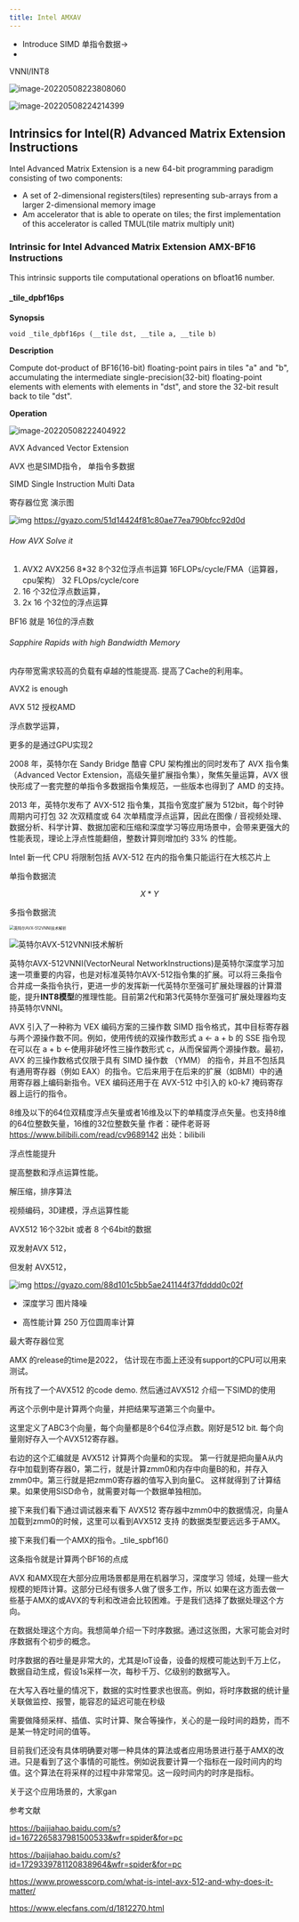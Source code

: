 ```yaml
---
title: Intel AMXAV
---
```






- Introduce SIMD   单指令数据-> 
- 



VNNI/INT8







![image-20220508223808060](intel_spx_AMX.assets/image-20220508223808060.png)

![image-20220508224214399](intel_spx_AMX.assets/image-20220508224214399.png)

## Intrinsics for Intel(R) Advanced Matrix Extension Instructions

Intel Advanced Matrix Extension is a new 64-bit programming paradigm consisting of two components:

- A set of 2-dimensional registers(tiles) representing sub-arrays from a larger 2-dimensional memory image
- Am accelerator that is able to operate on tiles; the first implementation of this accelerator is called TMUL(tile matrix multiply unit)

### Intrinsic for Intel Advanced Matrix Extension AMX-BF16 Instructions

This intrinsic supports tile computational operations on bfloat16 number.

#### _tile_dpbf16ps

**Synopsis**

```
void _tile_dpbf16ps (__tile dst, __tile a, __tile b)
```



**Description**

Compute dot-product of BF16(16-bit) floating-point pairs in tiles "a" and "b", accumulating the intermediate single-precision(32-bit) floating-point elements with elements with elements in "dst", and store the 32-bit result back to tile "dst".

**Operation**

![image-20220508222404922](intel_spx_AMX.assets/image-20220508222404922.png)







AVX  Advanced Vector Extension

AVX 也是SIMD指令， 单指令多数据

SIMD Single Instruction Multi Data

寄存器位宽 演示图



![img](intel_spx_AMX/51d14424f81c80ae77ea790bfcc92d0d.png)
https://gyazo.com/51d14424f81c80ae77ea790bfcc92d0d





###### How AVX Solve it 

1. AVX2 AVX256    8*32    8个32位浮点书运算    16FLOPs/cycle/FMA（运算器，cpu架构）      32 FLOps/cycle/core
2.    16 个32位浮点数运算，
3.    2x 16 个32位的浮点运算



BF16 就是 16位的浮点数



###### Sapphire Rapids with high Bandwidth Memory

内存带宽需求较高的负载有卓越的性能提高. 提高了Cache的利用率。





AVX2  is enough



AVX 512 授权AMD



浮点数学运算，

更多的是通过GPU实现2



2008 年，英特尔在 Sandy Bridge 酷睿 CPU 架构推出的同时发布了 AVX 指令集（Advanced Vector Extension，高级矢量扩展指令集），聚焦矢量运算，AVX 很快形成了一套完整的单指令多数据指令集规范，一些版本也得到了 AMD 的支持。

2013 年，英特尔发布了 AVX-512 指令集，其指令宽度扩展为 512bit，每个时钟周期内可打包 32 次双精度或 64 次单精度浮点运算，因此在图像 / 音视频处理、数据分析、科学计算、数据加密和压缩和深度学习等应用场景中，会带来更强大的性能表现，理论上浮点性能翻倍，整数计算则增加约 33% 的性能。



Intel 新一代 CPU 将限制包括 AVX-512 在内的指令集只能运行在大核芯片上



单指令数据流

$$X* Y$$

多指令数据流

<img src="intel_spx_AMX/pYYBAGJFRW-ARuw_AABEcjQjHpo565.png" alt="英特尔AVX-512VNNI技术解析" style="zoom:50%;" />



![英特尔AVX-512VNNI技术解析](intel_spx_AMX/poYBAGJFRXGAfBsZAAHglFPG7Ns423.png)





英特尔AVX-512VNNI(VectorNeural NetworkInstructions)是英特尔深度学习加速一项重要的内容，也是对标准英特尔AVX-512指令集的扩展。可以将三条指令合并成一条指令执行，更进一步的发挥新一代英特尔至强可扩展处理器的计算潜能，提升**INT8模型**的推理性能。目前第2代和第3代英特尔至强可扩展处理器均支持英特尔VNNI。



AVX 引入了一种称为 VEX 编码方案的三操作数 SIMD 指令格式，其中目标寄存器与两个源操作数不同。例如，使用传统的双操作数形式 a ← a + b 的 SSE 指令现在可以在 a + b ←使用非破坏性三操作数形式 c，从而保留两个源操作数。最初，AVX 的三操作数格式仅限于具有 SIMD 操作数 （YMM） 的指令，并且不包括具有通用寄存器（例如 EAX）的指令。它后来用于在后来的扩展（如BMI）中的通用寄存器上编码新指令。VEX 编码还用于在 AVX-512 中引入的 k0-k7 掩码寄存器上运行的指令。



8维及以下的64位双精度浮点矢量或者16维及以下的单精度浮点矢量。也支持8维的64位整数矢量，16维的32位整数矢量 作者：硬件老哥哥 https://www.bilibili.com/read/cv9689142 出处：bilibili



浮点性能提升





提高整数和浮点运算性能。

解压缩，排序算法

视频编码，3D建模，浮点运算性能



AVX512 16个32bit 或者 8 个64bit的数据



双发射AVX 512， 

但发射 AVX512，

![img](intel_spx_AMX/88d101c5bb5ae241144f37fdddd0c02f.png)
https://gyazo.com/88d101c5bb5ae241144f37fdddd0c02f





- 深度学习 图片降噪





- 高性能计算 250 万位圆周率计算

最大寄存器位宽



AMX 的release的time是2022， 估计现在市面上还没有support的CPU可以用来测试。

所有找了一个AVX512 的code demo. 然后通过AVX512 介绍一下SIMD的使用

再这个示例中是计算两个向量，并把结果写道第三个向量中。

这里定义了ABC3个向量，每个向量都是8个64位浮点数。刚好是512 bit. 每个向量刚好存入一个AVX512寄存器。

右边的这个汇编就是 AVX512 计算两个向量和的实现。 第一行就是把向量A从内存中加载到寄存器0，第二行，就是计算zmm0和内存中向量B的和，并存入zmm0中。第三行就是把zmm0寄存器的值写入到向量C。 这样就得到了计算结果。如果使用SISD命令，就需要对每一个数据单独相加。

接下来我们看下通过调试器来看下 AVX512 寄存器中zmm0中的数据情况，向量A 加载到zmm0的时候，这里可以看到AVX512 支持 的数据类型要远远多于AMX。

接下来我们看一个AMX的指令。_tile_spbf16()

这条指令就是计算两个BF16的点成

AVX 和AMX现在大部分应用场景都是用在机器学习，深度学习 领域，处理一些大规模的矩阵计算。这部分已经有很多人做了很多工作，所以 如果在这方面去做一些基于AMX的或AVX的专利和改进会比较困难。于是我们选择了数据处理这个方向。

在数据处理这个方向。我想简单介绍一下时序数据。通过这张图，大家可能会对时序数据有个初步的概念。

时序数据的吞吐量是非常大的，尤其是IoT设备，设备的规模可能达到千万上亿，数据自动生成，假设1s采样一次，每秒千万、亿级别的数据写入。

在大写入吞吐量的情况下，数据的实时性要求也很高。例如，将时序数据的统计量关联做监控、报警，能容忍的延迟可能在秒级

需要做降频采样、插值、实时计算、聚合等操作，关心的是一段时间的趋势，而不是某一特定时间的值等。

目前我们还没有具体明确要对哪一种具体的算法或者应用场景进行基于AMX的改进。只是看到了这个事情的可能性。例如说我要计算一个指标在一段时间内的均值。这个算法在将采样的过程中非常常见。这一段时间内的时序是指标。 

关于这个应用场景的，大家gan





参考文献

https://baijiahao.baidu.com/s?id=1672265837981500533&wfr=spider&for=pc

https://baijiahao.baidu.com/s?id=1729339781120838964&wfr=spider&for=pc

https://www.prowesscorp.com/what-is-intel-avx-512-and-why-does-it-matter/

https://www.elecfans.com/d/1812270.html